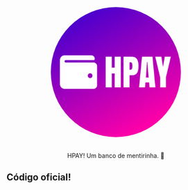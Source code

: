 <div align="center">
  <img src="https://github.com/Banco-HPAY/Banco-HPAY/blob/main/static/imgs/Icon.png?raw=true" width="300" style="border-radius: 50%;">
</div>
<br/>
<p align=center>HPAY! Um banco de mentirinha. 🤭</p>

## Código oficial!

